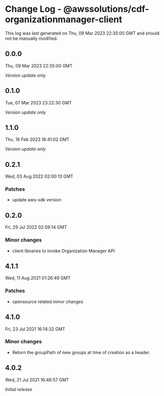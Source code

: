 # Change Log - @awssolutions/cdf-organizationmanager-client

This log was last generated on Thu, 09 Mar 2023 22:35:00 GMT and should not be manually modified.

## 0.0.0

Thu, 09 Mar 2023 22:35:00 GMT

_Version update only_

## 0.1.0

Tue, 07 Mar 2023 23:22:30 GMT

_Version update only_

## 1.1.0

Thu, 16 Feb 2023 18:41:02 GMT

_Version update only_

## 0.2.1

Wed, 03 Aug 2022 02:00:13 GMT

### Patches

- update aws-sdk version

## 0.2.0

Fri, 29 Jul 2022 02:59:14 GMT

### Minor changes

- client libraries to invoke Organization Manager API

## 4.1.1

Wed, 11 Aug 2021 01:26:49 GMT

### Patches

- opensource related minor changes

## 4.1.0

Fri, 23 Jul 2021 16:14:32 GMT

### Minor changes

- Return the groupPath of new groups at time of creation as a header.

## 4.0.2

Wed, 21 Jul 2021 16:46:57 GMT

_Initial release_
